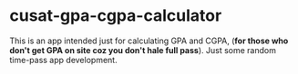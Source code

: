 # cusat-gpa-cgpa-calculator
This is an app intended just for calculating GPA and CGPA, (**for those who don't get GPA on site coz you don't hale full pass**). Just some random time-pass app development.

